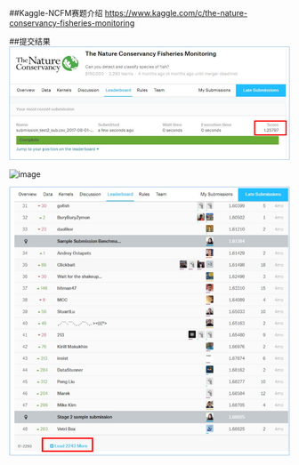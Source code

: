 ##Kaggle-NCFM赛题介绍
https://www.kaggle.com/c/the-nature-conservancy-fisheries-monitoring




##提交结果
![image](https://github.com/Gpwner/NCFM/blob/master/result(%E6%8F%90%E4%BA%A4%E7%BB%93%E6%9E%9C)/1.png)

![image](https://github.com/Gpwner/NCFM/blob/master/result(%E6%8F%90%E4%BA%A4%E7%BB%93%E6%9E%9C)/2.png)

![image](https://github.com/Gpwner/NCFM/blob/master/result(%E6%8F%90%E4%BA%A4%E7%BB%93%E6%9E%9C)/3.png)
